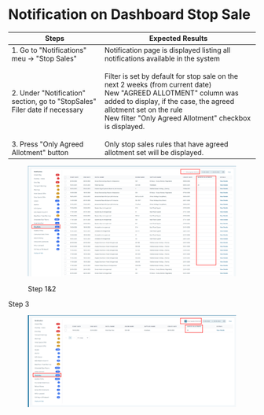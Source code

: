 # Notification on Dashboard Stop Sale

| Steps                                                                                | Expected Results                                                                                                                                                                                                                                            |
| ------------------------------------------------------------------------------------ | ----------------------------------------------------------------------------------------------------------------------------------------------------------------------------------------------------------------------------------------------------------- |
| 1. Go to "Notifications" meu -> "Stop Sales"                                         | Notification page is displayed listing all notifications available in the system                                                                                                                                                                            |
| <p>2. Under "Notification" section, go to "StopSales"<br>Filer date if necessary</p> | <p>Filter is set by default for stop sale on the next 2 weeks (from current date)<br>New "AGREED ALLOTMENT" column was added to display, if the case, the agreed allotment set on the rule<br>New filter "Only Agreed Allotment" checkbox is displayed.</p> |
| 3. Press "Only Agreed Allotment" button                                              | Only stop sales rules that have agreed allotment set will be displayed.                                                                                                                                                                                     |

<figure><img src="../.gitbook/assets/image (174).png" alt=""><figcaption><p>Step 1&#x26;2</p></figcaption></figure>

Step 3

<figure><img src="../.gitbook/assets/image (175).png" alt=""><figcaption></figcaption></figure>
